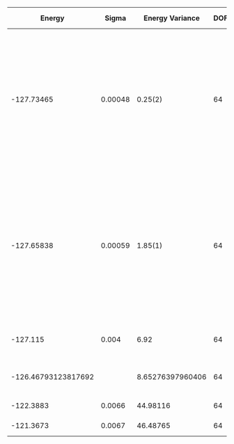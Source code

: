| Energy     | Sigma   | Energy Variance | DOF | Method                                                       | Data Repository |
|------------|---------|-----------------|-----|--------------------------------------------------------------|-----------------|
| -127.73465 | 0.00048 | 0.25(2)         | 64  | RBM+PP with momentum (K=0), spin-parity (even S), and point-group (A1) projections, 16 hidden units (Method Ref: Phys. Rev. X 11, 031034 (2021)) |                 |
| -127.65838 | 0.00059 | 1.85(1)         | 64  | RBM with momentum (K=0), spin-parity (even S), and point-group (A1) projections, 96 hidden units (Method Ref: J. Phys.: Condens. Matter 33, 174003 (2021)) |                 |
| -127.115   | 0.004   | 6.92            | 64  | VMC with projected BCS (Z2 spin liquid)                      |                 |
| -126.46793123817692 | | 8.65276397960406 | 64 | DMRG (bond dimension = 1024)                                |                 |
| -122.3883  | 0.0066  | 44.98116        | 64  | RBM (alpha = 1)                                              |                 |
| -121.3673  | 0.0067  | 46.48765        | 64  | Jastrow baseline                                             |                 |
